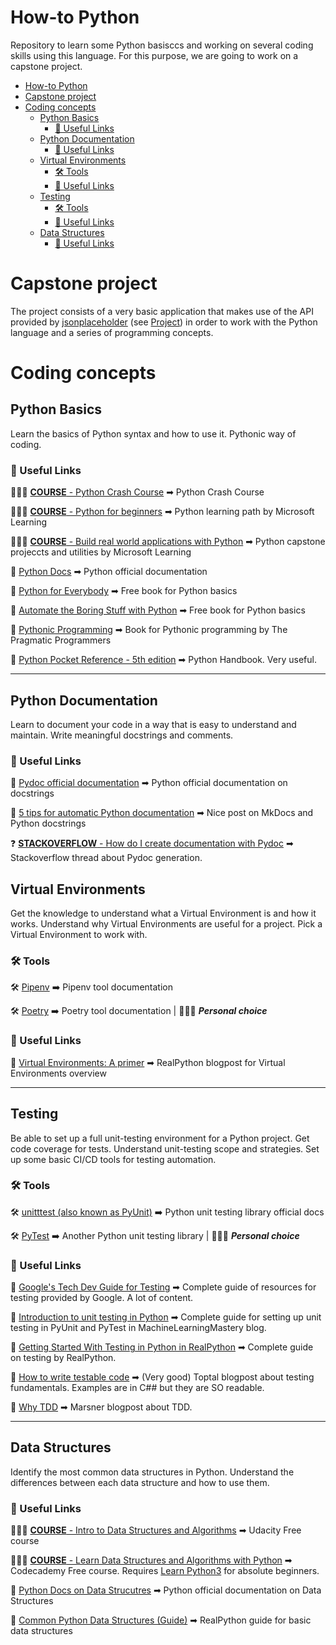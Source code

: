 # How-to Python

Repository to learn some Python basisccs and working on several coding skills using this language.
For this purpose, we are going to work on a capstone project.


- [How-to Python](#how-to-python)
- [Capstone project](#capstone-project)
- [Coding concepts](#coding-concepts)
  - [Python Basics](#python-basics)
    - [🔗 Useful Links](#-useful-links)
  - [Python Documentation](#python-documentation)
    - [🔗 Useful Links](#-useful-links-1)
  - [Virtual Environments](#virtual-environments)
    - [🛠 Tools](#-tools)
    - [🔗 Useful Links](#-useful-links-2)
  - [Testing](#testing)
    - [🛠 Tools](#-tools-1)
    - [🔗 Useful Links](#-useful-links-3)
  - [Data Structures](#data-structures)
    - [🔗 Useful Links](#-useful-links-4)

# Capstone project

The project consists of a very basic application that makes use of the API provided by [jsonplaceholder](https://jsonplaceholder.typicode.com) (see [Project](https://github.com/LdeBerried/how-to-python/blob/main/project/README.md)) in order to work with the Python language and a series of programming concepts.

# Coding concepts

## Python Basics
Learn the basics of Python syntax and how to use it.
Pythonic way of coding.

### 🔗 Useful Links


👩🏻‍🎓 [**COURSE** - Python Crash Course](https://ehmatthes.github.io/pcc_2e/) ➡ Python Crash Course

👩🏻‍🎓 [**COURSE** - Python for beginners](https://learn.microsoft.com/en-us/training/paths/beginner-python/) ➡ Python learning path by Microsoft Learning

👩🏻‍🎓 [**COURSE** - Build real world applications with Python](https://learn.microsoft.com/en-us/training/paths/python-language/) ➡ Python capstone projeccts and utilities by Microsoft Learning

🧩 [Python Docs](https://docs.python.org/3/) ➡ Python official documentation

📘 [Python for Everybody](https://www.py4e.com/) ➡ Free book for Python basics

📘 [Automate the Boring Stuff with Python](https://automatetheboringstuff.com/) ➡ Free book for Python basics

📘 [Pythonic Programming](https://www.oreilly.com/library/view/pythonic-programming/9781449359034/) ➡ Book for Pythonic programming by The Pragmatic Programmers

📘 [Python Pocket Reference - 5th edition](https://www.oreilly.com/library/view/python-pocket-reference/9780596802806/) ➡ Python Handbook. Very useful.

---

## Python Documentation

Learn to document your code in a way that is easy to understand and maintain.
Write meaningful docstrings and comments.

### 🔗 Useful Links

📘 [Pydoc official documentation](https://docs.python.org/es/3/library/pydoc.html) ➡ Python official documentation on docstrings

💬 [5 tips for automatic Python documentation](https://towardsdatascience.com/five-tips-for-automatic-python-documentation-7513825b760e) ➡ Nice post on MkDocs and Python docstrings

❓ [**STACKOVERFLOW** - How do I create documentation with Pydoc](https://stackoverflow.com/questions/13040646/how-do-i-create-documentation-with-pydoc) ➡ Stackoverflow thread about Pydoc generation.


## Virtual Environments
Get the knowledge to understand what a Virtual Environment is and how it works. 
Understand why Virtual Environments are useful for a project. 
Pick a Virtual Environment to work with.

### 🛠 Tools

🛠 [Pipenv](https://pipenv-es.readthedocs.io/es/latest/) ➡ Pipenv tool documentation

🛠 [Poetry](https://python-poetry.org/) ➡ Poetry tool documentation | 👩🏻‍💻 ***Personal choice***

### 🔗 Useful Links

💬 [Virtual Environments: A primer](https://realpython.com/python-virtual-environments-a-primer/) ➡ RealPython blogpost for Virtual Environments overview

---


## Testing
Be able to set up a full unit-testing environment for a Python project. 
Get code coverage for tests. 
Understand unit-testing scope and strategies.
Set up some basic CI/CD tools for testing automation.

### 🛠 Tools

🛠 [unitttest (also known as PyUnit)](https://docs.python.org/3/library/unittest.html) ➡ Python unit testing library official docs

🛠 [PyTest](https://docs.pytest.org/en/7.1.x/) ➡ Another Python unit testing library | 👩🏻‍💻 ***Personal choice***

### 🔗 Useful Links


🧩 [Google's Tech Dev Guide for Testing](https://techdevguide.withgoogle.com/resources/topics/testing/?no-filter=true#!) ➡ Complete guide of resources for testing provided by Google. A lot of content.

🧩 [Introduction to unit testing in Python](https://machinelearningmastery.com/a-gentle-introduction-to-unit-testing-in-python/) ➡ Complete guide for setting up unit testing in PyUnit and PyTest in MachineLearningMastery blog.

🧩 [Getting Started With Testing in Python in RealPython](https://realpython.com/python-testing/) ➡ Complete guide on testing by RealPython.

💬 [How to write testable code](https://www.toptal.com/qa/how-to-write-testable-code-and-why-it-matters) ➡ (Very good) Toptal blogpost about testing fundamentals. Examples are in C## but they are SO readable.

💬 [Why TDD](https://marsner.com/blog/why-test-driven-development-tdd/) ➡ Marsner blogpost about TDD.

---

## Data Structures

Identify the most common data structures in Python.
Understand the differences between each data structure and how to use them.

### 🔗 Useful Links

👩🏻‍🎓 [**COURSE** - Intro to Data Structures and Algorithms](https://www.udacity.com/course/data-structures-and-algorithms-in-python--ud513) ➡ Udacity Free course

👩🏻‍🎓 [**COURSE** - Learn Data Structures and Algorithms with Python](https://www.codecademy.com/learn/learn-data-structures-and-algorithms-with-python) ➡ Codecademy Free course. Requires [Learn Python3](https://www.codecademy.com/learn/learn-python-3) for absolute beginners.

🧩 [Python Docs on Data Strucutres](https://docs.python.org/3/tutorial/datastructures.html) ➡ Python official documentation on Data Structures

🧩 [Common Python Data Structures (Guide)](https://realpython.com/python-data-structures/) ➡ RealPython guide for basic data structures  





